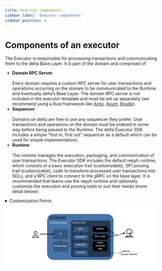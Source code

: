 ```yaml
---
title: Executor components
sidebar_label: 'Executor components'
sidebar_position: 4
---
```



# Components of an executor


 The Executor is responsible for processing transactions and communicating them to the delta Base Layer. It is part of the domain and comprised of:
 - **Domain RPC Server** <br></br>
    Every domain requires a custom RPC server for user transactions and operations occurring on the domain to be communicated to the Runtime and eventually delta’s Base Layer. 
    The domain RPC server is not included in the executor template and must be set up separately (we recommend using a Rust framework like [Actix](https://actix.rs/docs/server/), [Axum](http://crates.io/crates/axum-connect), [Rouille](https://github.com/tomaka/rouille)).
 - **Sequencer** <br></br>
    Domains on delta are free to use any sequencer they prefer. User transactions and operations on the domain must be ordered in some way before being passed to the Runtime.
    The delta Executor SDK includes a simple “first in, first out” sequencer as a default which can be used for simple implementations.
 - **Runtime** <br></br>
    The runtime manages the execution, packaging, and communication of user transactions. 
    The Executor SDK includes the default repyh runtime, which consists of a basic execution trait (customizable), SP1 proving trait (customizable), code to transform processed user transactions into SDLs, and a RPC client to connect to the gRPC on the base layer. It is recommended that teams use the repyh runtime and optionally customize the execution and proving traits to suit their needs (more detail below).

<details>
    <summary>Customization Points</summary>
    - Domain RPC Server
        - Domain developers will set up their own custom RPC server for the domain
        - the domain RPC will intake user transactions from the domain, order them via the chosen sequencer and transmit the ordered list to the runtime to handle execution and creation/submission of SDLs
    - Sequencer
        - Domain developers can use any sequencer model
        - The sequencer will be called by the domain RPC to order user transactions occurring on the domain
    - `Execution` Trait (part of the Runtime)
        - The Executor SDK includes a `FullDebitExecutor` which
            - intakes an ordered list of user transactions (called `verifiables` in the code)
            - executes these
            - returns the `AggregatedStateDiff` (diffs for the related vaults because of the transactions)
        - Domain developers can define their own custom `Execution` traits to enable more complex handling logic for transactions and SDL submissions.
    - `Proving` Trait (part of the Runtime)
        - The Executor SDK includes a default `Proving` trait which
            - assumes a local CPU installation of SP1
            - passes the SDL `HashDigest` along with the `Verifiables` and `Context`
            - returns the `SDLProof`
        - Domain developers can define their own `Proving` trait if they prefer to use a different prover setup.
</details>

![detailed domain-centric view of the delta network](/img/domain_executor_detailed_view.png)
 
